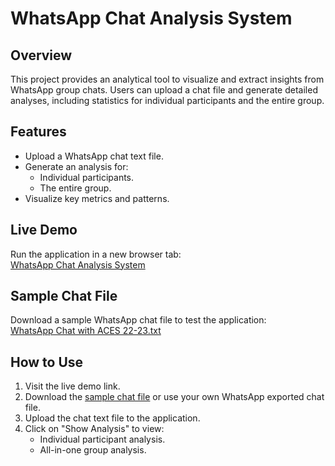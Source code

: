 # WhatsApp Chat Analysis System

## Overview
This project provides an analytical tool to visualize and extract insights from WhatsApp group chats. Users can upload a chat file and generate detailed analyses, including statistics for individual participants and the entire group.

## Features
- Upload a WhatsApp chat text file.
- Generate an analysis for:
  - Individual participants.
  - The entire group.
- Visualize key metrics and patterns.

## Live Demo
Run the application in a new browser tab:  
[WhatsApp Chat Analysis System](https://whatsapp-chat-analysis-6lqw.onrender.com/)

## Sample Chat File
Download a sample WhatsApp chat file to test the application:  
[WhatsApp Chat with ACES 22-23.txt](https://github.com/Samir433/whatsapp-chat-analysis/blob/master/WhatsApp%20Chat%20with%20ACES%2022-23.txt)

## How to Use
1. Visit the live demo link.
2. Download the [sample chat file](https://github.com/Samir433/whatsapp-chat-analysis/blob/master/WhatsApp%20Chat%20with%20ACES%2022-23.txt) or use your own WhatsApp exported chat file.
3. Upload the chat text file to the application.
4. Click on "Show Analysis" to view:
   - Individual participant analysis.
   - All-in-one group analysis.

